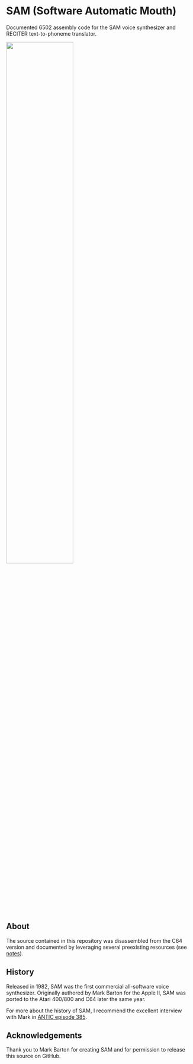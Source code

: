 # SAM (Software Automatic Mouth)
Documented 6502 assembly code for the SAM voice synthesizer and RECITER text-to-phoneme translator.

<img src="https://user-images.githubusercontent.com/11368662/161087362-02eb6117-614c-48f2-bc0b-175c93c9ba37.gif" width="60%" />

## About
The source contained in this repository was disassembled from the C64 version and documented by leveraging several preexisting resources (see [notes](docs/notes.md)).

## History
Released in 1982, SAM was the first commercial all-software voice synthesizer.  Originally authored by Mark Barton for the Apple II, SAM was ported to the Atari 400/800 and C64 later the same year.

For more about the history of SAM, I recommend the excellent interview with Mark in [ANTIC episode 385](https://ataripodcast.libsyn.com/antic-interview-385-software-automatic-mouth-mark-barton).

## Acknowledgements
Thank you to Mark Barton for creating SAM and for permission to release this source on GitHub.
